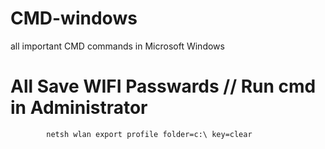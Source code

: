 # CMD-windows
all important CMD commands in Microsoft Windows

# All Save WIFI Passwards // Run cmd in Administrator
            netsh wlan export profile folder=c:\ key=clear
